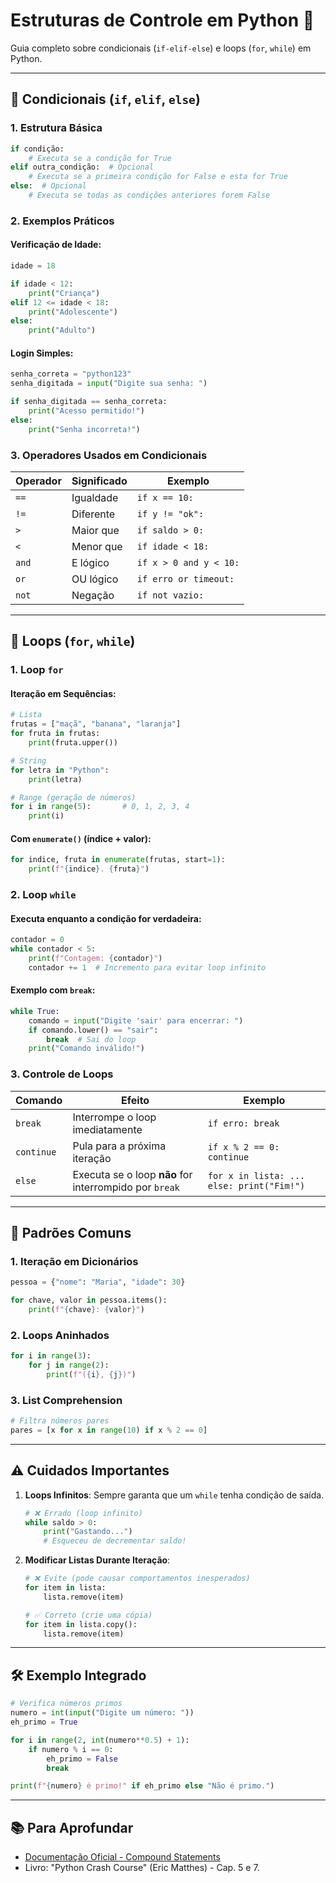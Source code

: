 # Estruturas de Controle em Python 🔄

Guia completo sobre condicionais (`if-elif-else`) e loops (`for`, `while`) em Python.

---

## 📌 **Condicionais (`if`, `elif`, `else`)**

### 1. **Estrutura Básica**
```python
if condição:
    # Executa se a condição for True
elif outra_condição:  # Opcional
    # Executa se a primeira condição for False e esta for True
else:  # Opcional
    # Executa se todas as condições anteriores forem False
```

### 2. **Exemplos Práticos**
#### Verificação de Idade:
```python
idade = 18

if idade < 12:
    print("Criança")
elif 12 <= idade < 18:
    print("Adolescente")
else:
    print("Adulto")
```

#### Login Simples:
```python
senha_correta = "python123"
senha_digitada = input("Digite sua senha: ")

if senha_digitada == senha_correta:
    print("Acesso permitido!")
else:
    print("Senha incorreta!")
```

### 3. **Operadores Usados em Condicionais**
| Operador | Significado          | Exemplo           |
|----------|----------------------|-------------------|
| `==`     | Igualdade            | `if x == 10:`     |
| `!=`     | Diferente            | `if y != "ok":`   |
| `>`      | Maior que            | `if saldo > 0:`   |
| `<`      | Menor que            | `if idade < 18:`  |
| `and`    | E lógico             | `if x > 0 and y < 10:` |
| `or`     | OU lógico            | `if erro or timeout:` |
| `not`    | Negação              | `if not vazio:`   |

---

## 📌 **Loops (`for`, `while`)**

### 1. **Loop `for`**
#### Iteração em Sequências:
```python
# Lista
frutas = ["maçã", "banana", "laranja"]
for fruta in frutas:
    print(fruta.upper())

# String
for letra in "Python":
    print(letra)

# Range (geração de números)
for i in range(5):       # 0, 1, 2, 3, 4
    print(i)
```

#### Com `enumerate()` (índice + valor):
```python
for indice, fruta in enumerate(frutas, start=1):
    print(f"{indice}. {fruta}")
```

### 2. **Loop `while`**
#### Executa enquanto a condição for verdadeira:
```python
contador = 0
while contador < 5:
    print(f"Contagem: {contador}")
    contador += 1  # Incremento para evitar loop infinito
```

#### Exemplo com `break`:
```python
while True:
    comando = input("Digite 'sair' para encerrar: ")
    if comando.lower() == "sair":
        break  # Sai do loop
    print("Comando inválido!")
```

### 3. **Controle de Loops**
| Comando   | Efeito                              | Exemplo                     |
|-----------|-------------------------------------|-----------------------------|
| `break`   | Interrompe o loop imediatamente     | `if erro: break`            |
| `continue`| Pula para a próxima iteração        | `if x % 2 == 0: continue`   |
| `else`    | Executa se o loop **não** for interrompido por `break` | `for x in lista: ... else: print("Fim!")` |

---

## 🔄 **Padrões Comuns**

### 1. **Iteração em Dicionários**
```python
pessoa = {"nome": "Maria", "idade": 30}

for chave, valor in pessoa.items():
    print(f"{chave}: {valor}")
```

### 2. **Loops Aninhados**
```python
for i in range(3):
    for j in range(2):
        print(f"({i}, {j})")
```

### 3. **List Comprehension**
```python
# Filtra números pares
pares = [x for x in range(10) if x % 2 == 0]
```

---

## ⚠️ **Cuidados Importantes**
1. **Loops Infinitos**: Sempre garanta que um `while` tenha condição de saída.
   ```python
   # ❌ Errado (loop infinito)
   while saldo > 0:
       print("Gastando...")
       # Esqueceu de decrementar saldo!
   ```

2. **Modificar Listas Durante Iteração**:
   ```python
   # ❌ Evite (pode causar comportamentos inesperados)
   for item in lista:
       lista.remove(item)
   
   # ✅ Correto (crie uma cópia)
   for item in lista.copy():
       lista.remove(item)
   ```

---

## 🛠 **Exemplo Integrado**
```python
# Verifica números primos
numero = int(input("Digite um número: "))
eh_primo = True

for i in range(2, int(numero**0.5) + 1):
    if numero % i == 0:
        eh_primo = False
        break

print(f"{numero} é primo!" if eh_primo else "Não é primo.")
```

---

## 📚 **Para Aprofundar**
- [Documentação Oficial - Compound Statements](https://docs.python.org/3/reference/compound_stmts.html)
- Livro: "Python Crash Course" (Eric Matthes) - Cap. 5 e 7.